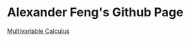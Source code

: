 # Alexander Feng's Github Page
<a href="https://alexander-feng.github.io/Multivariable-Calulus/"> Multivariable Calculus </a>
